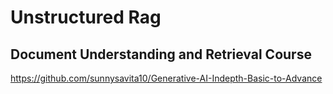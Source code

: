 # Unstructured Rag

## Document Understanding and Retrieval Course


https://github.com/sunnysavita10/Generative-AI-Indepth-Basic-to-Advance